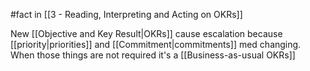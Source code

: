 #fact in [[3 - Reading, Interpreting and Acting on OKRs]]

New [[Objective and Key Result|OKRs]] cause escalation because [[priority|priorities]] and [[Commitment|commitments]] med changing. When those things are not required it's a [[Business-as-usual OKRs]]
